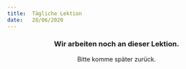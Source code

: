```yaml
---
title:  Tägliche Lektion
date:   28/06/2020
---
```


### <center>Wir arbeiten noch an dieser Lektion.</center>
<center>Bitte komme später zurück.</center>
